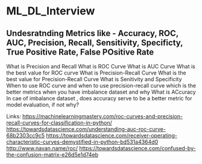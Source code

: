 # ML_DL_Interview

## Undesratnding Metrics like - Accuracy, ROC, AUC, Precision, Recall, Sensitivity, Specificty, True Positive Rate, False POsitive Rate

What is Precision and Recall
What is ROC Curve
What is AUC Curve
What is the best value for ROC curve
What is Precision-Recall Curve
What is the best value for Precision-Recall Curve
What is Senitivity and Specificity
When to use ROC curve and when to use precision-recall curve
which is the better metrics when you have imbalance dataset and why
What is ACcuracy
In cae of imbalance dataset , does accuracy serve to be a better metric for model evaluation, if not why?

Links:
https://machinelearningmastery.com/roc-curves-and-precision-recall-curves-for-classification-in-python/
https://towardsdatascience.com/understanding-auc-roc-curve-68b2303cc9c5
https://towardsdatascience.com/receiver-operating-characteristic-curves-demystified-in-python-bd531a4364d0
http://www.navan.name/roc/
https://towardsdatascience.com/confused-by-the-confusion-matrix-e26d5e1d74eb
